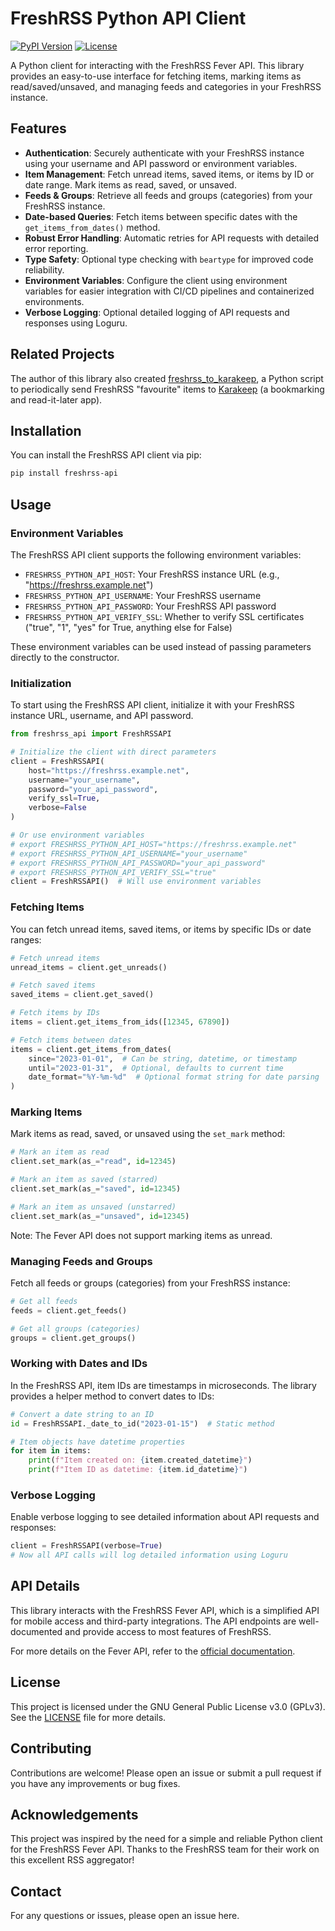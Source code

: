 # FreshRSS Python API Client

[![PyPI Version](https://img.shields.io/pypi/v/freshrss-api)](https://pypi.org/project/freshrss-api/)
[![License](https://img.shields.io/badge/license-GPLv3-blue)](LICENSE)

A Python client for interacting with the FreshRSS Fever API. This library provides an easy-to-use interface for fetching items, marking items as read/saved/unsaved, and managing feeds and categories in your FreshRSS instance.

## Features

- **Authentication**: Securely authenticate with your FreshRSS instance using your username and API password or environment variables.
- **Item Management**: Fetch unread items, saved items, or items by ID or date range. Mark items as read, saved, or unsaved.
- **Feeds & Groups**: Retrieve all feeds and groups (categories) from your FreshRSS instance.
- **Date-based Queries**: Fetch items between specific dates with the `get_items_from_dates()` method.
- **Robust Error Handling**: Automatic retries for API requests with detailed error reporting.
- **Type Safety**: Optional type checking with `beartype` for improved code reliability.
- **Environment Variables**: Configure the client using environment variables for easier integration with CI/CD pipelines and containerized environments.
- **Verbose Logging**: Optional detailed logging of API requests and responses using Loguru.

## Related Projects

The author of this library also created [freshrss_to_karakeep](https://github.com/thiswillbeyourgithub/freshrss_to_karakeep), a Python script to periodically send FreshRSS "favourite" items to [Karakeep](https://github.com/karakeep-app/karakeep) (a bookmarking and read-it-later app).

## Installation

You can install the FreshRSS API client via pip:

```bash
pip install freshrss-api
```

## Usage

### Environment Variables

The FreshRSS API client supports the following environment variables:

- `FRESHRSS_PYTHON_API_HOST`: Your FreshRSS instance URL (e.g., "https://freshrss.example.net")
- `FRESHRSS_PYTHON_API_USERNAME`: Your FreshRSS username
- `FRESHRSS_PYTHON_API_PASSWORD`: Your FreshRSS API password
- `FRESHRSS_PYTHON_API_VERIFY_SSL`: Whether to verify SSL certificates ("true", "1", "yes" for True, anything else for False)

These environment variables can be used instead of passing parameters directly to the constructor.

### Initialization

To start using the FreshRSS API client, initialize it with your FreshRSS instance URL, username, and API password.

```python
from freshrss_api import FreshRSSAPI

# Initialize the client with direct parameters
client = FreshRSSAPI(
    host="https://freshrss.example.net",
    username="your_username",
    password="your_api_password",
    verify_ssl=True,
    verbose=False
)

# Or use environment variables
# export FRESHRSS_PYTHON_API_HOST="https://freshrss.example.net"
# export FRESHRSS_PYTHON_API_USERNAME="your_username"
# export FRESHRSS_PYTHON_API_PASSWORD="your_api_password"
# export FRESHRSS_PYTHON_API_VERIFY_SSL="true"
client = FreshRSSAPI()  # Will use environment variables
```

### Fetching Items

You can fetch unread items, saved items, or items by specific IDs or date ranges:

```python
# Fetch unread items
unread_items = client.get_unreads()

# Fetch saved items
saved_items = client.get_saved()

# Fetch items by IDs
items = client.get_items_from_ids([12345, 67890])

# Fetch items between dates
items = client.get_items_from_dates(
    since="2023-01-01",  # Can be string, datetime, or timestamp
    until="2023-01-31",  # Optional, defaults to current time
    date_format="%Y-%m-%d"  # Optional format string for date parsing
)
```

### Marking Items

Mark items as read, saved, or unsaved using the `set_mark` method:

```python
# Mark an item as read
client.set_mark(as_="read", id=12345)

# Mark an item as saved (starred)
client.set_mark(as_="saved", id=12345)

# Mark an item as unsaved (unstarred)
client.set_mark(as_="unsaved", id=12345)
```

Note: The Fever API does not support marking items as unread.

### Managing Feeds and Groups

Fetch all feeds or groups (categories) from your FreshRSS instance:

```python
# Get all feeds
feeds = client.get_feeds()

# Get all groups (categories)
groups = client.get_groups()
```

### Working with Dates and IDs

In the FreshRSS API, item IDs are timestamps in microseconds. The library provides a helper method to convert dates to IDs:

```python
# Convert a date string to an ID
id = FreshRSSAPI._date_to_id("2023-01-15")  # Static method

# Item objects have datetime properties
for item in items:
    print(f"Item created on: {item.created_datetime}")
    print(f"Item ID as datetime: {item.id_datetime}")
```

### Verbose Logging

Enable verbose logging to see detailed information about API requests and responses:

```python
client = FreshRSSAPI(verbose=True)
# Now all API calls will log detailed information using Loguru
```

## API Details

This library interacts with the FreshRSS Fever API, which is a simplified API for mobile access and third-party integrations. The API endpoints are well-documented and provide access to most features of FreshRSS.

For more details on the Fever API, refer to the [official documentation](https://freshrss.github.io/FreshRSS/en/developers/06_Fever_API.html).

## License

This project is licensed under the GNU General Public License v3.0 (GPLv3). See the [LICENSE](LICENSE) file for more details.

## Contributing

Contributions are welcome! Please open an issue or submit a pull request if you have any improvements or bug fixes.

## Acknowledgements

This project was inspired by the need for a simple and reliable Python client for the FreshRSS Fever API. Thanks to the FreshRSS team for their work on this excellent RSS aggregator!

## Contact

For any questions or issues, please open an issue here.
